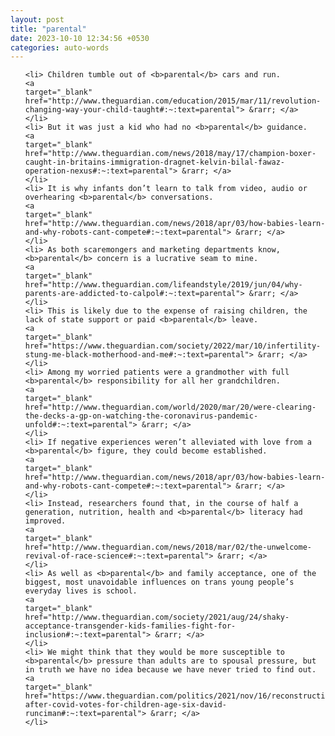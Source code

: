 ```yaml
---
layout: post
title: "parental"
date: 2023-10-10 12:34:56 +0530
categories: auto-words
---
```

<ol>

    <li> Children tumble out of <b>parental</b> cars and run.
    <a 
    target="_blank" 
    href="http://www.theguardian.com/education/2015/mar/11/revolution-changing-way-your-child-taught#:~:text=parental"> &rarr; </a>
    </li>
    <li> But it was just a kid who had no <b>parental</b> guidance.
    <a 
    target="_blank" 
    href="http://www.theguardian.com/news/2018/may/17/champion-boxer-caught-in-britains-immigration-dragnet-kelvin-bilal-fawaz-operation-nexus#:~:text=parental"> &rarr; </a>
    </li>
    <li> It is why infants don’t learn to talk from video, audio or overhearing <b>parental</b> conversations.
    <a 
    target="_blank" 
    href="http://www.theguardian.com/news/2018/apr/03/how-babies-learn-and-why-robots-cant-compete#:~:text=parental"> &rarr; </a>
    </li>
    <li> As both scaremongers and marketing departments know, <b>parental</b> concern is a lucrative seam to mine.
    <a 
    target="_blank" 
    href="http://www.theguardian.com/lifeandstyle/2019/jun/04/why-parents-are-addicted-to-calpol#:~:text=parental"> &rarr; </a>
    </li>
    <li> This is likely due to the expense of raising children, the lack of state support or paid <b>parental</b> leave.
    <a 
    target="_blank" 
    href="https://www.theguardian.com/society/2022/mar/10/infertility-stung-me-black-motherhood-and-me#:~:text=parental"> &rarr; </a>
    </li>
    <li> Among my worried patients were a grandmother with full <b>parental</b> responsibility for all her grandchildren.
    <a 
    target="_blank" 
    href="http://www.theguardian.com/world/2020/mar/20/were-clearing-the-decks-a-gp-on-watching-the-coronavirus-pandemic-unfold#:~:text=parental"> &rarr; </a>
    </li>
    <li> If negative experiences weren’t alleviated with love from a <b>parental</b> figure, they could become established.
    <a 
    target="_blank" 
    href="http://www.theguardian.com/news/2018/apr/03/how-babies-learn-and-why-robots-cant-compete#:~:text=parental"> &rarr; </a>
    </li>
    <li> Instead, researchers found that, in the course of half a generation, nutrition, health and <b>parental</b> literacy had improved.
    <a 
    target="_blank" 
    href="http://www.theguardian.com/news/2018/mar/02/the-unwelcome-revival-of-race-science#:~:text=parental"> &rarr; </a>
    </li>
    <li> As well as <b>parental</b> and family acceptance, one of the biggest, most unavoidable influences on trans young people’s everyday lives is school.
    <a 
    target="_blank" 
    href="http://www.theguardian.com/society/2021/aug/24/shaky-acceptance-transgender-kids-families-fight-for-inclusion#:~:text=parental"> &rarr; </a>
    </li>
    <li> We might think that they would be more susceptible to <b>parental</b> pressure than adults are to spousal pressure, but in truth we have no idea because we have never tried to find out.
    <a 
    target="_blank" 
    href="https://www.theguardian.com/politics/2021/nov/16/reconstruction-after-covid-votes-for-children-age-six-david-runciman#:~:text=parental"> &rarr; </a>
    </li>